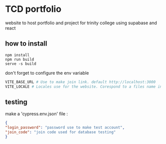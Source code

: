 # TCD portfolio 
website to host portfolio and project for trinity college
using supabase and react

## how to install
``` shell
npm install
npm run build 
serve -s build
```

don't forget to configure the env variable

``` python
VITE_BASE_URL # Use to make join link. default http://localhost:3000
VITE_LOCALE # Locales use for the website. Corespond to a files name in src/locales. default : en (for en.json)
```


## testing 

make a 'cypress.env.json' file :

``` json
{
"login_password": "password use to make test account",
"join_code": "join code used for database testing"
}
```